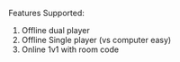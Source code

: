 Features Supported:
1. Offline dual player
2. Offline Single player (vs computer easy)
3. Online 1v1 with room code
